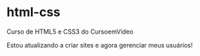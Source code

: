 # html-css
 Curso de HTML5 e CSS3 do CursoemVideo

Estou atualizando a criar sites e agora gerenciar meus usuários!
